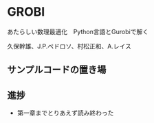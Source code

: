 # GROBI

あたらしい数理最適化　Python言語とGurobiで解く

久保幹雄、J.P.ペドロソ、村松正和、A.レイス


## サンプルコードの置き場


## 進捗

- 第一章までとりあえず読み終わった

